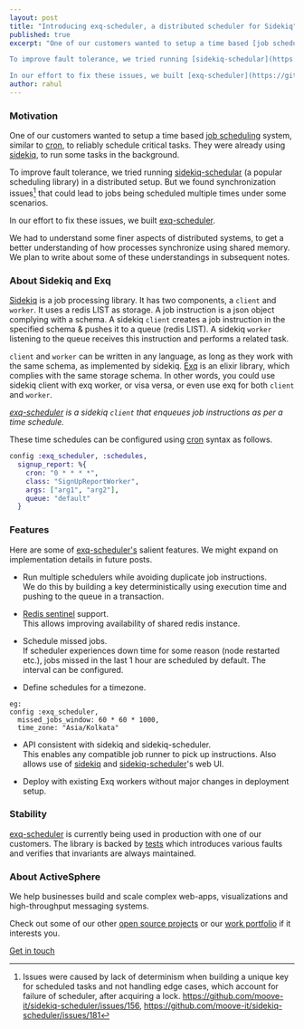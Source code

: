 ```yaml
---
layout: post
title: "Introducing exq-scheduler, a distributed scheduler for Sidekiq"
published: true
excerpt: "One of our customers wanted to setup a time based [job scheduling](https://en.wikipedia.org/wiki/Job_scheduler) system, similar to [cron](https://en.wikipedia.org/wiki/Cron), to reliably schedule critical tasks. They were already using [sidekiq](https://github.com/mperham/sidekiq), to run some tasks in the background.

To improve fault tolerance, we tried running [sidekiq-schedular](https://github.com/moove-it/sidekiq-scheduler) (a popular scheduling library) in a distributed setup. But we found synchronization issues that could lead to jobs being scheduled multiple times under some scenarios.

In our effort to fix these issues, we built [exq-scheduler](https://github.com/activesphere/exq-scheduler)."
author: rahul
---
```


### Motivation

One of our customers wanted to setup a time based [job scheduling](https://en.wikipedia.org/wiki/Job_scheduler) system, similar to [cron](https://en.wikipedia.org/wiki/Cron), to reliably schedule critical tasks. They were already using [sidekiq](https://github.com/mperham/sidekiq), to run some tasks in the background.

To improve fault tolerance, we tried running [sidekiq-schedular](https://github.com/moove-it/sidekiq-scheduler) (a popular scheduling library) in a distributed setup. But we found synchronization issues[^first] that could lead to jobs being scheduled multiple times under some scenarios.

In our effort to fix these issues, we built [exq-scheduler](https://github.com/activesphere/exq-scheduler).

We had to understand some finer aspects of distributed systems, to get a better understanding of how processes synchronize using shared memory. We plan to write about some of these understandings in subsequent notes.

### About Sidekiq and Exq

[Sidekiq](https://github.com/mperham/sidekiq) is a job processing library. It has two components, a `client` and `worker`. It uses a redis LIST as storage. A job instruction is a json object complying with a schema. A sidekiq `client` creates a job instruction in the specified schema & pushes it to a queue (redis LIST). A sidekiq `worker` listening to the queue receives this instruction and performs a related task.

`client` and `worker` can be written in any language, as long as they work with the same schema, as implemented by sidekiq. [Exq](https://github.com/akira/exq) is an elixir library, which complies with the same storage schema. In other words, you could use sidekiq client with exq worker, or visa versa, or even use exq for both `client` and `worker`.

*[exq-scheduler](https://github.com/activesphere/exq-scheduler) is a sidekiq `client` that enqueues job instructions as per a time schedule.*

These time schedules can be configured using [cron](https://en.wikipedia.org/wiki/Cron) syntax as follows.

```elixir
config :exq_scheduler, :schedules,
  signup_report: %{
    cron: "0 * * * *",
    class: "SignUpReportWorker",
    args: ["arg1", "arg2"],
    queue: "default"
  }
```

### Features

Here are some of [exq-scheduler's](https://github.com/activesphere/exq-scheduler) salient features. We might expand on implementation details in future posts.

- Run multiple schedulers while avoiding duplicate job instructions.\
	We do this by building a key deterministically using execution time and pushing to the queue in a transaction.

- [Redis sentinel](https://redis.io/topics/sentinel) support.\
	This allows improving availability of shared redis instance.

- Schedule missed jobs.\
	If scheduler experiences down time for some reason (node restarted etc.), jobs missed in the last 1 hour are scheduled by default. The interval can be configured.

- Define schedules for a timezone.
```
eg:
config :exq_scheduler,
  missed_jobs_window: 60 * 60 * 1000,
  time_zone: "Asia/Kolkata"
```

- API consistent with sidekiq and sidekiq-scheduler.\
 This enables any compatible job runner to pick up instructions.
 Also allows use of [sidekiq](https://github.com/mperham/sidekiq/wiki/Monitoring#web-ui) and [sidekiq-scheduler](https://github.com/moove-it/sidekiq-scheduler#sidekiq-web-integration)'s web UI.

- Deploy with existing Exq workers without major changes in deployment setup.

### Stability

[exq-scheduler](https://github.com/activesphere/exq-scheduler) is currently being used in production with one of our customers. The library is backed by [tests](https://github.com/activesphere/exq-scheduler/tree/master/test) which introduces various faults and verifies that invariants are always maintained.


### About ActiveSphere

We help businesses build and scale complex web-apps, visualizations and high-throughput messaging systems.

Check out some of our other [open source projects](https://www.activesphere.com/hacks.html) or our [work portfolio](https://www.activesphere.com/portfolio.html) if it interests you.

[Get in touch](mailto:contact@activesphere.com)

[^first]: Issues were caused by lack of determinism when building a unique key for scheduled tasks and not handling edge cases, which account for failure of scheduler, after acquiring a lock.  https://github.com/moove-it/sidekiq-scheduler/issues/156, https://github.com/moove-it/sidekiq-scheduler/issues/181
